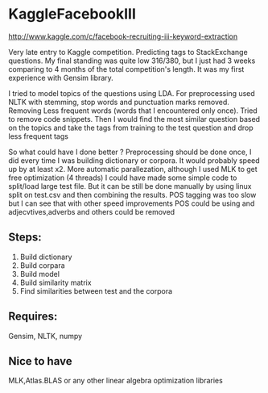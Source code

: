 KaggleFacebookIII
=================
http://www.kaggle.com/c/facebook-recruiting-iii-keyword-extraction


Very late entry to Kaggle competition. Predicting tags to StackExchange questions.
My final standing was quite low 316/380, but I just had 3 weeks comparing to 4 months of the total competition's length. It was my first experience with Gensim library. 

I tried to model topics of the questions using LDA. For preprocessing used NLTK with stemming, stop words and  punctuation marks removed. 
Removing Less frequent words (words that I encountered only once). Tried to remove code snippets.
Then I would find the most similar question based on the topics and take the tags from training to the test question and drop less frequent tags

So what could have I done better ?
Preprocessing should be done once, I did every time I was building dictionary or corpora. It would probably speed 
up by at least x2. 
More automatic parallezation, although I used MLK to get free optimization (4 threads) I could have made some simple code to split/load large test file. But it can be still be done manually by using linux split on test.csv and then combining the results.
POS tagging was too slow but I can see that with other speed improvements POS could be using and adjecvtives,adverbs and others could be removed




Steps:
------------

1. Build dictionary
2. Build corpara
3. Build model
4. Build similarity matrix
5. Find similarities between test and the corpora






Requires:
----------

Gensim, NLTK, numpy 

Nice to have
-------------
MLK,Atlas.BLAS or any other linear algebra optimization libraries
